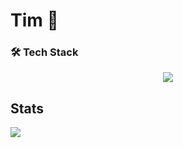 # Tim 👋

### 🛠️ Tech Stack

<p align="center">
  <img src="https://skillicons.dev/icons?i=discordjs,nodejs,js,html,git,github,vscode&theme=light" />
</p>


## Stats
![](https://github-readme-stats.vercel.app/api?username=timwlm&show_icons=true&theme=dracula)
